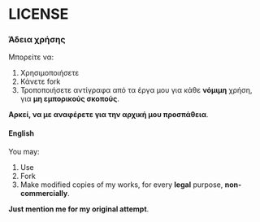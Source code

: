 # LICENSE 
### Άδεια χρήσης
Μπορείτε να: 
1. Χρησιμοποιήσετε 
2. Κάνετε fork 
3. Τροποποιήσετε αντίγραφα από τα έργα μου
για κάθε **νόμιμη** χρήση, για **μη εμπορικούς σκοπούς**.

**Αρκεί, να με αναφέρετε για την αρχική μου προσπάθεια**.

#### English
You may: 
1. Use
2. Fork 
3. Μake modified copies of
my works, for every **legal** purpose, **non-commercially**.

**Just mention me for my original attempt**.
